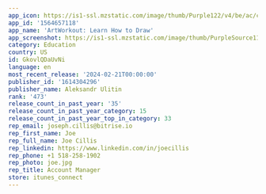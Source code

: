 ```yaml
---
app_icon: https://is1-ssl.mzstatic.com/image/thumb/Purple122/v4/be/ac/cd/beaccd77-b1b0-51f4-b268-222c98a641b7/AppIcon-0-0-1x_U007epad-0-0-0-sRGB-85-220.png/1024x1024bb.png
app_id: '1564657118'
app_name: 'ArtWorkout: Learn How to Draw'
app_screenshot: https://is1-ssl.mzstatic.com/image/thumb/PurpleSource116/v4/df/2c/e2/df2ce277-3246-cf1d-7441-2747e4f06f43/4a4b3981-2683-4498-a87d-4c2be76c1d0a_iphone5_1.png/2208x1242bb.png
category: Education
country: US
id: GkovlQDaUvNi
language: en
most_recent_release: '2024-02-21T00:00:00'
publisher_id: '1614304296'
publisher_name: Aleksandr Ulitin
rank: '473'
release_count_in_past_year: '35'
release_count_in_past_year_category: 15
release_count_in_past_year_top_in_category: 33
rep_email: joseph.cillis@bitrise.io
rep_first_name: Joe
rep_full_name: Joe Cillis
rep_linkedin: https://www.linkedin.com/in/joecillis
rep_phone: +1 518-258-1902
rep_photo: joe.jpg
rep_title: Account Manager
store: itunes_connect
---
```

